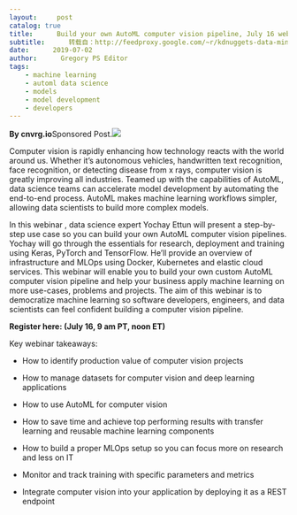 ```yaml
---
layout:     post
catalog: true
title:      Build your own AutoML computer vision pipeline, July 16 webinar
subtitle:      转载自：http://feedproxy.google.com/~r/kdnuggets-data-mining-analytics/~3/wQWI5QAu9F4/cnvrg-automl-computer-vision-pipeline.html
date:      2019-07-02
author:      Gregory PS Editor
tags:
    - machine learning
    - automl data science
    - models
    - model development
    - developers
---
```


**By cnvrg.io**Sponsored Post.![](http://feedproxy.google.com/images/cnvrg-automl-computer-vision-pipeline-605.jpg)


Computer vision is rapidly enhancing how technology reacts with the world around us. Whether it’s autonomous vehicles, handwritten text recognition, face recognition, or detecting disease from x rays, computer vision is greatly improving all industries. Teamed up with the capabilities of AutoML, data science teams can accelerate model development by automating the end-to-end process. AutoML makes machine learning workflows simpler, allowing data scientists to build more complex models.

In this webinar , data science expert Yochay Ettun will present a step-by-step use case so you can build your own AutoML computer vision pipelines. Yochay will go through the essentials for research, deployment and training using Keras, PyTorch and TensorFlow. He’ll provide an overview of infrastructure and MLOps using Docker, Kubernetes and elastic cloud services. This webinar will enable you to build your own custom AutoML computer vision pipeline and help your business apply machine learning on more use-cases, problems and projects. The aim of this webinar is to democratize machine learning so software developers, engineers, and data scientists can feel confident building a computer vision pipeline.

**Register here: (July 16, 9 am PT, noon ET)**

Key webinar takeaways:

- How to identify production value of computer vision projects

- How to manage datasets for computer vision and deep learning applications

- How to use AutoML for computer vision

- How to save time and achieve top performing results with transfer learning and reusable machine learning components

- How to build a proper MLOps setup so you can focus more on research and less on IT

- Monitor and track training with specific parameters and metrics

- Integrate computer vision into your application by deploying it as a REST endpoint

